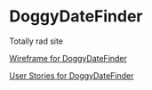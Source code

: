# DoggyDateFinder
Totally rad site

[Wireframe for DoggyDateFinder](wireframe.jpg)

[User Stories for DoggyDateFinder](userStories.txt)
